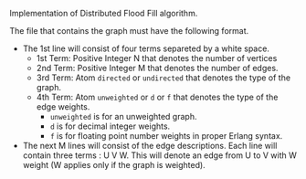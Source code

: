 Implementation of Distributed Flood Fill algorithm. 

The file that contains the graph must have the following format.</p> 
<ul>
   <li>The 1st line will consist of four terms separeted by a white space.
     <ul>
       <li>1st Term: Positive Integer N that denotes the number of vertices</li>
       <li>2nd Term: Positive Integer M that denotes the number of edges.</li>
       <li>3rd Term: Atom <code>directed</code> or <code>undirected</code> that denotes the type of the graph.</li>
       <li>4th Term: Atom <code>unweighted</code> or <code>d</code> or <code>f</code> that denotes the type of the edge weights.
         <ul>
           <li><code>unweighted</code> is for an unweighted graph.</li>
           <li><code>d</code> is for decimal integer weights.</li>
           <li><code>f</code> is for floating point number weights in proper Erlang syntax.</li>
         </ul>
       </li>
     </ul>
   </li>
   <li>The next M lines will consist of the edge descriptions. 
       Each line will contain three terms : U V W. 
       This will denote an edge from U to V with W weight (W applies only if the graph is weighted).</li>
 </ul>
 
 
